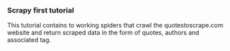 ### Scrapy first tutorial

This tutorial contains to working spiders that crawl the quotestoscrape.com website
and return scraped data in the form of quotes, authors and associated tag.


